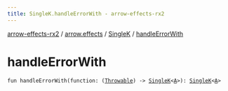 ```yaml
---
title: SingleK.handleErrorWith - arrow-effects-rx2
---
```


[arrow-effects-rx2](../../index.html) / [arrow.effects](../index.html) / [SingleK](index.html) / [handleErrorWith](./handle-error-with.html)

# handleErrorWith

`fun handleErrorWith(function: (`[`Throwable`](https://kotlinlang.org/api/latest/jvm/stdlib/kotlin/-throwable/index.html)`) -> `[`SingleK`](index.html)`<`[`A`](index.html#A)`>): `[`SingleK`](index.html)`<`[`A`](index.html#A)`>`